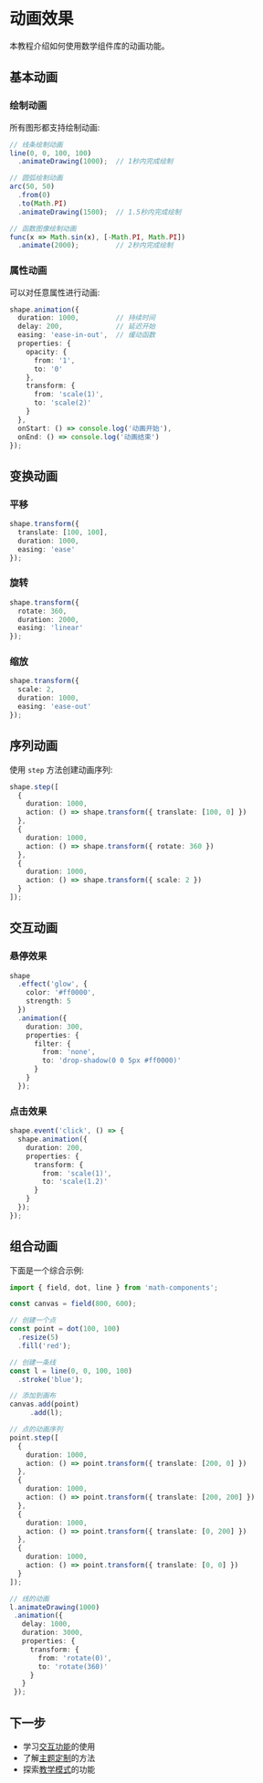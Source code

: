 # 动画效果

本教程介绍如何使用数学组件库的动画功能。

## 基本动画

### 绘制动画

所有图形都支持绘制动画:

```typescript
// 线条绘制动画
line(0, 0, 100, 100)
  .animateDrawing(1000);  // 1秒内完成绘制

// 圆弧绘制动画
arc(50, 50)
  .from(0)
  .to(Math.PI)
  .animateDrawing(1500);  // 1.5秒内完成绘制

// 函数图像绘制动画
func(x => Math.sin(x), [-Math.PI, Math.PI])
  .animate(2000);         // 2秒内完成绘制
```

### 属性动画

可以对任意属性进行动画:

```typescript
shape.animation({
  duration: 1000,         // 持续时间
  delay: 200,             // 延迟开始
  easing: 'ease-in-out',  // 缓动函数
  properties: {
    opacity: {
      from: '1',
      to: '0'
    },
    transform: {
      from: 'scale(1)',
      to: 'scale(2)'
    }
  },
  onStart: () => console.log('动画开始'),
  onEnd: () => console.log('动画结束')
});
```

## 变换动画

### 平移

```typescript
shape.transform({
  translate: [100, 100],
  duration: 1000,
  easing: 'ease'
});
```

### 旋转

```typescript
shape.transform({
  rotate: 360,
  duration: 2000,
  easing: 'linear'
});
```

### 缩放

```typescript
shape.transform({
  scale: 2,
  duration: 1000,
  easing: 'ease-out'
});
```

## 序列动画

使用 `step` 方法创建动画序列:

```typescript
shape.step([
  {
    duration: 1000,
    action: () => shape.transform({ translate: [100, 0] })
  },
  {
    duration: 1000,
    action: () => shape.transform({ rotate: 360 })
  },
  {
    duration: 1000,
    action: () => shape.transform({ scale: 2 })
  }
]);
```

## 交互动画

### 悬停效果

```typescript
shape
  .effect('glow', {
    color: '#ff0000',
    strength: 5
  })
  .animation({
    duration: 300,
    properties: {
      filter: {
        from: 'none',
        to: 'drop-shadow(0 0 5px #ff0000)'
      }
    }
  });
```

### 点击效果

```typescript
shape.event('click', () => {
  shape.animation({
    duration: 200,
    properties: {
      transform: {
        from: 'scale(1)',
        to: 'scale(1.2)'
      }
    }
  });
});
```

## 组合动画

下面是一个综合示例:

```typescript
import { field, dot, line } from 'math-components';

const canvas = field(800, 600);

// 创建一个点
const point = dot(100, 100)
  .resize(5)
  .fill('red');

// 创建一条线
const l = line(0, 0, 100, 100)
  .stroke('blue');

// 添加到画布
canvas.add(point)
     .add(l);

// 点的动画序列
point.step([
  {
    duration: 1000,
    action: () => point.transform({ translate: [200, 0] })
  },
  {
    duration: 1000,
    action: () => point.transform({ translate: [200, 200] })
  },
  {
    duration: 1000,
    action: () => point.transform({ translate: [0, 200] })
  },
  {
    duration: 1000,
    action: () => point.transform({ translate: [0, 0] })
  }
]);

// 线的动画
l.animateDrawing(1000)
 .animation({
   delay: 1000,
   duration: 3000,
   properties: {
     transform: {
       from: 'rotate(0)',
       to: 'rotate(360)'
     }
   }
 });
```

## 下一步

- 学习[交互功能](./interactions.md)的使用
- 了解[主题定制](./theming.md)的方法
- 探索[教学模式](./teaching.md)的功能 